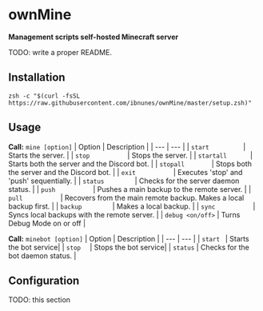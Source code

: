 # ownMine
**Management scripts self-hosted Minecraft server**

TODO: write a proper README.

## Installation

```
zsh -c "$(curl -fsSL https://raw.githubusercontent.com/ibnunes/ownMine/master/setup.zsh)"
```

## Usage

**Call:** `mine [option]`
| Option | Description |
| --- | --- |
| `start         ` | Starts the server. |
| `stop          ` | Stops the server. |
| `startall      ` | Starts both the server and the Discord bot. |
| `stopall       ` | Stops both the server and the Discord bot. |
| `exit          ` | Executes 'stop' and 'push' sequentially. |
| `status        ` | Checks for the server daemon status. |
| `push          ` | Pushes a main backup to the remote server. |
| `pull          ` | Recovers from the main remote backup. Makes a local backup first. |
| `backup        ` | Makes a local backup. |
| `sync          ` | Syncs local backups with the remote server. |
| `debug <on/off>` | Turns Debug Mode on or off |


**Call:** `minebot [option]`
| Option | Description |
| --- | --- |
| `start ` | Starts the bot service|
| `stop  ` | Stops the bot service|
| `status` | Checks for the bot daemon status. |

## Configuration

TODO: this section
